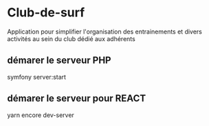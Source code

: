 # Club-de-surf

Application pour simplifier l'organisation des entrainements et divers activités  au sein du club dédié aux adhérents

## démarer le serveur PHP

symfony server:start

## démarer le serveur pour REACT

yarn encore dev-server
